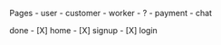 Pages
    - user
        - customer
        - worker
    - ?
        - payment
        - chat

done
    - [X] home
    - [X] signup
    - [X] login
